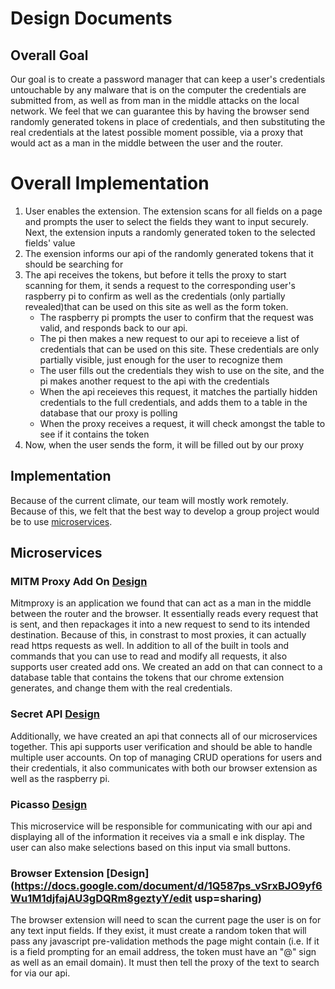 # Design Documents

## Overall Goal
Our goal is to create a password manager that can keep a user's credentials untouchable by any malware that is on the computer the credentials are submitted from, as well as from man in the middle attacks on the local network. We feel that we can guarantee this by having the browser send randomly generated tokens in place of credentials, and then substituting the real credentials at the latest possible moment possible, via a proxy that would act as a man in the middle between the user and the router. 

# Overall Implementation
1. User enables the extension. The extension scans for all fields on a page and prompts the user to select the fields
they want to input securely. Next, the extension inputs a randomly generated token to the selected fields' value
2. The exension informs our api of the randomly generated tokens that it should be searching for
3. The api receives the tokens, but before it tells the proxy to start scanning for them, it sends a request to the
corresponding user's raspberry pi to confirm as well as the credentials (only partially revealed)that can be
    used on this site as well as the form token.
    - The raspberry pi prompts the user to confirm that the request was valid, and responds back to our api.
    - The pi then makes a new request to our api to receieve a list of credentials that can be used on this site. These credentials are only partially visible, just enough for the user to recognize them
    - The user fills out the credentials they wish to use on the site, and the pi makes another request to the api with the credentials
    - When the api receieves this request, it matches the partially hidden credentials to the full credentials, and adds them to a table in the database that our proxy is polling 
    - When the proxy receives a request, it will check amongst the table to see if it contains the token
4. Now, when the user sends the form, it will be filled out by our proxy

## Implementation
Because of the current climate, our team will mostly work remotely. Because of this, we felt that the best way to develop a group project would be to use [microservices](https://youtu.be/y8OnoxKotPQ).

## Microservices
### MITM Proxy Add On [Design](https://docs.google.com/document/d/19DOHn-kxQCHsZ6j-u2Ykwr2dHSKq6gtWihOWBx5ISWU/edit?usp=sharing)
Mitmproxy is an application we found that can act as a man in the middle between the router and the browser. It essentially reads every request that is sent, and then repackages it into a new request to send to its intended destination. Because of this, in constrast to most proxies, it can actually read https requests as well. In addition to all of the built in tools and commands that you can use to read and modify all requests, it also supports user created add ons. We created an add on that can connect to a database table that contains the tokens that our chrome extension generates, and change them with the real credentials.

### Secret API [Design](https://docs.google.com/document/d/1CBh3EtYRP9pQcqUtRFken9FF3jxMfvshMlcplv2MuNk/edit?usp=sharing)
Additionally, we have created an api that connects all of our microservices together. This api supports user verification and should be able to handle multiple user accounts. On top of managing CRUD operations for users and their credentials, it also communicates with both our browser extension as well as the raspberry pi. 

### Picasso [Design](https://docs.google.com/document/d/1EFiQuFMGCKoSuqcNS2dWLJ9pPypdUNWfOIfw0M2BpQ0/edit?usp=sharing)
This microservice will be responsible for communicating with our api and displaying all of the information it receives via a small e ink display. The user can also make selections based on this input via small buttons.  

### Browser Extension [Design](https://docs.google.com/document/d/1Q587ps_vSrxBJO9yf6Wu1M1djfajAU3gDQRm8geztyY/edit usp=sharing)
The browser extension will need to scan the current page the user is on for any text input fields. If they exist, it must create a random token that will pass any javascript pre-validation methods the page might contain (i.e. If it is a field prompting for an email address, the token must have an "@" sign as well as an email domain). It must then tell the proxy of the text to search for via our api.

 
